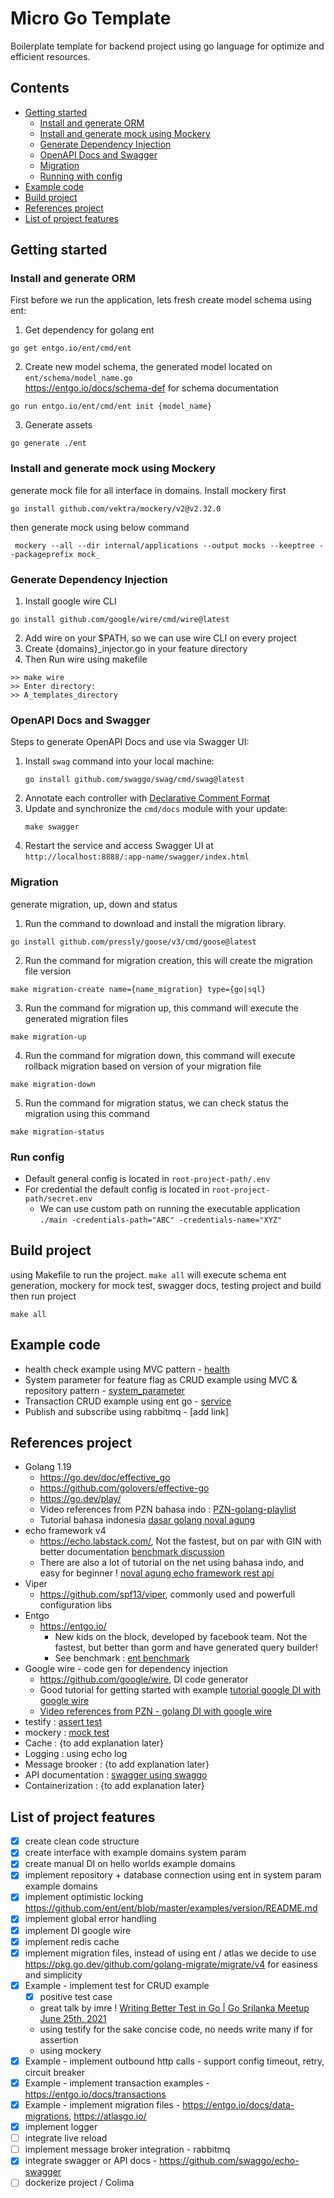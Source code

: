 # Micro Go Template
Boilerplate template for backend project using go language for optimize and efficient resources.

## Contents
- [Getting started](#getting-started)
  - [Install and generate ORM](#install-and-generate-orm)
  - [Install and generate mock using Mockery](#install-and-generate-mock-using-mockery)
  - [Generate Dependency Injection](#generate-dependency-injection)
  - [OpenAPI Docs and Swagger](#openapi-docs-and-swagger)
  - [Migration](#migration)
  - [Running with config](#run-config)
- [Example code](#example-code)
- [Build project](#build-project)
- [References project](#references-project)
- [List of project features](#list-of-project-features)

## Getting started

### Install and generate ORM
First before we run the application, lets fresh create model schema using ent:
1. Get dependency for golang ent
```shell
go get entgo.io/ent/cmd/ent
```
2. Create new model schema, the generated model located on `ent/schema/model_name.go` </br>
   https://entgo.io/docs/schema-def for schema documentation
```shell
go run entgo.io/ent/cmd/ent init {model_name}
```
3. Generate assets
```shell
go generate ./ent
```

### Install and generate mock using Mockery
generate mock file for all interface in domains. Install mockery first
```shell
go install github.com/vektra/mockery/v2@v2.32.0
```
then generate mock using below command
```shell
 mockery --all --dir internal/applications --output mocks --keeptree --packageprefix mock_
```

### Generate Dependency Injection
1. Install google wire CLI
```shell
go install github.com/google/wire/cmd/wire@latest
```
2. Add wire on your $PATH, so we can use wire CLI on every project
3. Create {domains}_injector.go in your feature directory
4. Then Run wire using makefile
```shell
>> make wire
>> Enter directory: 
>> A_templates_directory
```

### OpenAPI Docs and Swagger
Steps to generate OpenAPI Docs and use via Swagger UI:
1. Install `swag` command into your local machine:
    ```shell
    go install github.com/swaggo/swag/cmd/swag@latest
    ```
2. Annotate each controller with [Declarative Comment Format](https://github.com/swaggo/swag#declarative-comments-format)
3. Update and synchronize the `cmd/docs` module with your update:
    ```shell
    make swagger
    ```
4. Restart the service and access Swagger UI at `http://localhost:8888/:app-name/swagger/index.html`


### Migration
generate migration, up, down and status
1. Run the command to download and install the migration library.
```shell
go install github.com/pressly/goose/v3/cmd/goose@latest
``` 
2. Run the command for migration creation, this will create the migration file version
```shell
make migration-create name={name_migration} type={go|sql}
```
3. Run the command for migration up, this command will execute the generated migration files
```shell
make migration-up
```
4. Run the command for migration down, this command will execute rollback migration based on version of your migration file
```shell
make migration-down
```
5. Run the command for migration status, we can check status the migration using this command
```shell
make migration-status
```

### Run config
- Default general config is located in `root-project-path/.env`
- For credential the default config is located in `root-project-path/secret.env`
  - We can use custom path on running the executable application `./main -credentials-path="ABC" -credentials-name="XYZ"`


## Build project
using Makefile to run the project. `make all` will execute schema ent generation, mockery for mock test, swagger docs, testing project and build then run project
```shell
make all
```
## Example code
- health check example using MVC pattern - [health](internal%2Fapplications%2Fhealth)
- System parameter for feature flag as CRUD example using MVC & repository pattern - [system_parameter](internal%2Fapplications%2Fsystem_parameter)
- Transaction CRUD example using ent go - [service](internal%2Fapplications%2Fuser%2Fservice)
- Publish and subscribe using rabbitmq - [add link]

## References project
- Golang 1.19
  - https://go.dev/doc/effective_go
  - https://github.com/golovers/effective-go
  - https://go.dev/play/
  - Video references from PZN bahasa indo : [PZN-golang-playlist](https://www.youtube.com/watch?v=JOXbresHhIk&list=PL-CtdCApEFH-0i9dzMzLw6FKVrFWv3QvQ)
  - Tutorial bahasa indonesia [dasar golang noval agung](https://dasarpemrogramangolang.novalagung.com/1-berkenalan-dengan-golang.html)
- echo framework v4
  - https://echo.labstack.com/, Not the fastest, but on par with GIN with better documentation [benchmark discussion](https://github.com/labstack/echo/discussions/2143)
  - There are also a lot of tutorial on the net using bahasa indo, and easy for beginner ! [noval agung echo framework rest api](https://dasarpemrogramangolang.novalagung.com/C-echo-routing.html) 
- Viper 
  - https://github.com/spf13/viper, commonly used and powerfull configuration libs
- Entgo
  - https://entgo.io/
    - New kids on the block, developed by facebook team. Not the fastest, but better than gorm and have generated query builder! 
    - See benchmark : [ent benchmark](https://github.com/efectn/go-orm-benchmarks/blob/master/results.md)
- Google wire - code gen for dependency injection
  - https://github.com/google/wire, DI code generator
  - Good tutorial for getting started with example [tutorial google DI with google wire](https://clavinjune.dev/en/blogs/golang-dependency-injection-using-wire/)
  - [Video references from PZN - golang DI with google wire](https://www.youtube.com/watch?v=dZ8Ir4Gc8D0&list=PL-CtdCApEFH-0i9dzMzLw6FKVrFWv3QvQ&index=14)
- testify : [assert test](https://github.com/stretchr/testify) 
- mockery : [mock test](https://vektra.github.io/mockery/latest/)
- Cache : {to add explanation later}
- Logging : using echo log 
- Message brooker : {to add explanation later}
- API documentation : [swagger using swaggo](https://github.com/swaggo/swag) 
- Containerization : {to add explanation later}

## List of project features
- [x] create clean code structure
- [x] create interface with example domains system param
- [x] create manual DI on hello worlds example domains
- [x] implement repository + database connection using ent in system param example domains
- [x] implement optimistic locking https://github.com/ent/ent/blob/master/examples/version/README.md
- [x] implement global error handling
- [x] implement DI google wire
- [x] implement redis cache
- [x] implement migration files, instead of using ent / atlas we decide to use https://pkg.go.dev/github.com/golang-migrate/migrate/v4 for easiness and simplicity
- [x] Example - implement test for CRUD example
  - [x] positive test case
  - great talk by imre ! [Writing Better Test in Go | Go Srilanka Meetup June 25th, 2021](https://www.youtube.com/watch?v=xTQI_4EKB8Y)
  - using testify for the sake concise code, no needs write many if for assertion
  - using mockery
- [x] Example - implement outbound http calls - support config timeout, retry, circuit breaker
- [x] Example - implement transaction examples - https://entgo.io/docs/transactions
- [x] Example - implement migration files - https://entgo.io/docs/data-migrations, https://atlasgo.io/
- [x] implement logger
- [ ] integrate live reload
- [ ] implement message broker integration - rabbitmq
- [x] integrate swagger or API docs - https://github.com/swaggo/echo-swagger
- [ ] dockerize project / Colima 